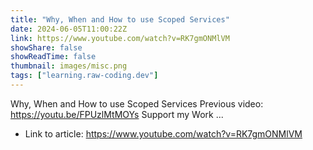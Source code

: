 ```yaml
---
title: "Why, When and How to use Scoped Services"
date: 2024-06-05T11:00:22Z
link: https://www.youtube.com/watch?v=RK7gmONMlVM
showShare: false
showReadTime: false
thumbnail: images/misc.png
tags: ["learning.raw-coding.dev"]
---
```

Why, When and How to use Scoped Services Previous video: https://youtu.be/FPUzlMtMOYs Support my Work ...

- Link to article: https://www.youtube.com/watch?v=RK7gmONMlVM